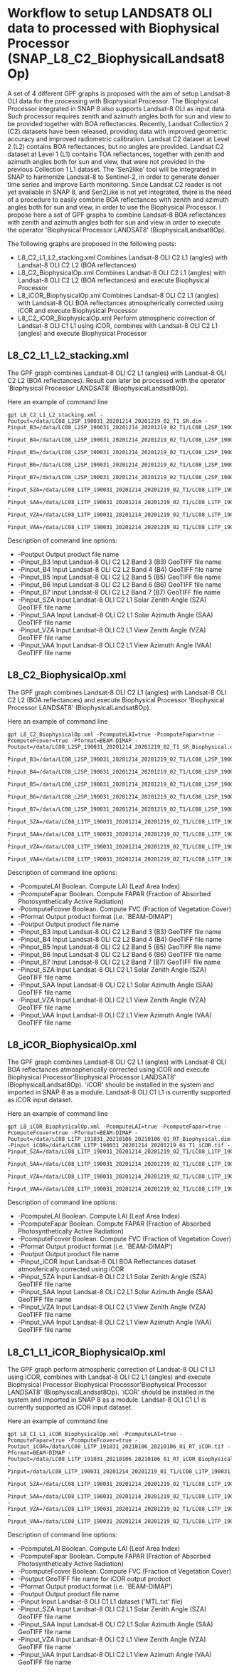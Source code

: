 # Workflow to setup LANDSAT8 OLI data to processed with Biophysical Processor (SNAP_L8_C2_BiophysicalLandsat8Op)

A set of 4 different GPF graphs is proposed with the aim of setup Landsat-8 OLI data for the processing with Biophysical Processor.
The Biophysical Processor integrated in SNAP 8 also supports Landsat-8 OLI as input data. Such processor requires zenith and azimuth angles both for sun and view to be provided together with BOA reflectances. Recently, Landsat Collection 2 (C2) datasets have been released, providing data with improved geometric accuracy and improved radiometric calibration. Landsat C2 dataset at Level 2 (L2) contains BOA reflectances, but no angles are provided. Landsat C2 dataset at Level 1 (L1) contains TOA reflectances, together with zenith and azimuth angles both for sun and view, that were not provided in the previous Collection 1 L1 dataset.
The 'Sen2like' tool will be integrated in SNAP to harmonize Landsat-8 to Sentinel-2, in order to generate denser time series and improve Earth monitoring. Since Landsat C2 reader is not yet available in SNAP 8, and Sen2Like is not yet integrated, there is the need of a procedure to easily combine BOA reflectances with zenith and azimuth angles both for sun and view, in order to use the Biophysical Processor.
I propose here a set of GPF graphs to combine Landsat-8 BOA reflectances with zenith and azimuth angles both for sun and view in order to execute the operator 'Biophysical Processor LANDSAT8' (BiophysicalLandsat8Op).

The following graphs are proposed in the following posts:

* L8_C2_L1_L2_stacking.xml      Combines Landsat-8 OLI C2 L1 (angles) with Landsat-8 OLI C2 L2 (BOA reflectances)
* L8_C2_BiophysicalOp.xml       Combines Landsat-8 OLI C2 L1 (angles) with Landsat-8 OLI C2 L2 (BOA reflectances) and execute Biophysical Processor
* L8_iCOR_BiophysicalOp.xml     Combines Landsat-8 OLI C2 L1 (angles) with Landsat-8 OLI BOA reflectances atmospherically corrected using iCOR and execute Biophysical Processor
* L8_C2_iCOR_BiophysicalOp.xml  Perform atmospheric correction of Landsat-8 OLI C1 L1 using iCOR, combines with Landsat-8 OLI C2 L1 (angles) and execute Biophysical Processor

## L8_C2_L1_L2_stacking.xml
The GPF graph combines Landsat-8 OLI C2 L1 (angles) with Landsat-8 OLI C2 L2 (BOA reflectances). Result can later be processed with the operator 'Biophysical Processor LANDSAT8' (BiophysicalLandsat8Op).

Here an example of command line

```
gpt L8_C2_L1_L2_stacking.xml -Poutput=/data/LC08_L2SP_190031_20201214_20201219_02_T1_SR.dim -Pinput_B3=/data/LC08_L2SP_190031_20201214_20201219_02_T1/LC08_L2SP_190031_20201214_20201219_02_T1_SR_B3.TIF -Pinput_B4=/data/LC08_L2SP_190031_20201214_20201219_02_T1/LC08_L2SP_190031_20201214_20201219_02_T1_SR_B4.TIF -Pinput_B5=/data/LC08_L2SP_190031_20201214_20201219_02_T1/LC08_L2SP_190031_20201214_20201219_02_T1_SR_B5.TIF -Pinput_B6=/data/LC08_L2SP_190031_20201214_20201219_02_T1/LC08_L2SP_190031_20201214_20201219_02_T1_SR_B6.TIF -Pinput_B7=/data/LC08_L2SP_190031_20201214_20201219_02_T1/LC08_L2SP_190031_20201214_20201219_02_T1_SR_B7.TIF -Pinput_SZA=/data/LC08_L1TP_190031_20201214_20201219_02_T1/LC08_L1TP_190031_20201214_20201219_02_T1_SZA.TIF -Pinput_SAA=/data/LC08_L1TP_190031_20201214_20201219_02_T1/LC08_L1TP_190031_20201214_20201219_02_T1_SAA.TIF -Pinput_VZA=/data/LC08_L1TP_190031_20201214_20201219_02_T1/LC08_L1TP_190031_20201214_20201219_02_T1_VZA.TIF -Pinput_VAA=/data/LC08_L1TP_190031_20201214_20201219_02_T1/LC08_L1TP_190031_20201214_20201219_02_T1_VAA.TIF
```

Description of command line options:

* -Poutput Output product file name
* -Pinput_B3 Input Landsat-8 OLI C2 L2 Band 3 (B3) GeoTIFF file name
* -Pinput_B4 Input Landsat-8 OLI C2 L2 Band 4 (B4) GeoTIFF file name
* -Pinput_B5 Input Landsat-8 OLI C2 L2 Band 5 (B5) GeoTIFF file name
* -Pinput_B6 Input Landsat-8 OLI C2 L2 Band 6 (B6) GeoTIFF file name
* -Pinput_B7 Input Landsat-8 OLI C2 L2 Band 7 (B7) GeoTIFF file name
* -Pinput_SZA Input Landsat-8 OLI C2 L1 Solar Zenith Angle (SZA) GeoTIFF file name
* -Pinput_SAA Input Landsat-8 OLI C2 L1 Solar Azimuth Angle (SAA) GeoTIFF file name
* -Pinput_VZA Input Landsat-8 OLI C2 L1 View Zenith Angle (VZA) GeoTIFF file name
* -Pinput_VAA Input Landsat-8 OLI C2 L1 View Azimuth Angle (VAA) GeoTIFF file name

## L8_C2_BiophysicalOp.xml
The GPF graph combines Landsat-8 OLI C2 L1 (angles) with Landsat-8 OLI C2 L2 (BOA reflectances) and execute Biophysical Processor 'Biophysical Processor LANDSAT8' (BiophysicalLandsat8Op).

Here an example of command line

```
gpt L8_C2_BiophysicalOp.xml -PcomputeLAI=true -PcomputeFapar=true -PcomputeFcover=true -Pformat=BEAM-DIMAP -Poutput=/data/LC08_L2SP_190031_20201214_20201219_02_T1_SR_Biophysical.dim -Pinput_B3=/data/LC08_L2SP_190031_20201214_20201219_02_T1/LC08_L2SP_190031_20201214_20201219_02_T1_SR_B3.TIF -Pinput_B4=/data/LC08_L2SP_190031_20201214_20201219_02_T1/LC08_L2SP_190031_20201214_20201219_02_T1_SR_B4.TIF -Pinput_B5=/data/LC08_L2SP_190031_20201214_20201219_02_T1/LC08_L2SP_190031_20201214_20201219_02_T1_SR_B5.TIF -Pinput_B6=/data/LC08_L2SP_190031_20201214_20201219_02_T1/LC08_L2SP_190031_20201214_20201219_02_T1_SR_B6.TIF -Pinput_B7=/data/LC08_L2SP_190031_20201214_20201219_02_T1/LC08_L2SP_190031_20201214_20201219_02_T1_SR_B7.TIF -Pinput_SZA=/data/LC08_L1TP_190031_20201214_20201219_02_T1/LC08_L1TP_190031_20201214_20201219_02_T1_SZA.TIF -Pinput_SAA=/data/LC08_L1TP_190031_20201214_20201219_02_T1/LC08_L1TP_190031_20201214_20201219_02_T1_SAA.TIF -Pinput_VZA=/data/LC08_L1TP_190031_20201214_20201219_02_T1/LC08_L1TP_190031_20201214_20201219_02_T1_VZA.TIF -Pinput_VAA=/data/LC08_L1TP_190031_20201214_20201219_02_T1/LC08_L1TP_190031_20201214_20201219_02_T1_VAA.TIF
```

Description of command line options:

* -PcomputeLAI Boolean. Compute LAI (Leaf Area Index)
* -PcomputeFapar Boolean. Compute FAPAR (Fraction of Absorbed Photosynthetically Active Radiation)
* -PcomputeFcover Boolean. Compute FVC (Fraction of Vegetation Cover)
* -Pformat Output product format (i.e. 'BEAM-DIMAP')
* -Poutput Output product file name
* -Pinput_B3 Input Landsat-8 OLI C2 L2 Band 3 (B3) GeoTIFF file name
* -Pinput_B4 Input Landsat-8 OLI C2 L2 Band 4 (B4) GeoTIFF file name
* -Pinput_B5 Input Landsat-8 OLI C2 L2 Band 5 (B5) GeoTIFF file name
* -Pinput_B6 Input Landsat-8 OLI C2 L2 Band 6 (B6) GeoTIFF file name
* -Pinput_B7 Input Landsat-8 OLI C2 L2 Band 7 (B7) GeoTIFF file name
* -Pinput_SZA Input Landsat-8 OLI C2 L1 Solar Zenith Angle (SZA) GeoTIFF file name
* -Pinput_SAA Input Landsat-8 OLI C2 L1 Solar Azimuth Angle (SAA) GeoTIFF file name
* -Pinput_VZA Input Landsat-8 OLI C2 L1 View Zenith Angle (VZA) GeoTIFF file name
* -Pinput_VAA Input Landsat-8 OLI C2 L1 View Azimuth Angle (VAA) GeoTIFF file name

## L8_iCOR_BiophysicalOp.xml
The GPF graph combines Landsat-8 OLI C2 L1 (angles) with Landsat-8 OLI BOA reflectances atmospherically corrected using iCOR and execute Biophysical Processor'Biophysical Processor LANDSAT8' (BiophysicalLandsat8Op).
'iCOR' should be installed in the system and imported in SNAP 8 as a module. Landsat-8 OLI C1 L1 is currently supported as iCOR input dataset.

Here an example of command line

```
gpt L8_iCOR_BiophysicalOp.xml -PcomputeLAI=true -PcomputeFapar=true -PcomputeFcover=true -Pformat=BEAM-DIMAP -Poutput=/data/LC08_L1TP_191031_20210106_20210106_01_RT_Biophysical.dim -Pinput_iCOR=/data/LC08_L1TP_190031_20201214_20201219_01_T1_iCOR.tif -Pinput_SZA=/data/LC08_L1TP_190031_20201214_20201219_02_T1/LC08_L1TP_190031_20201214_20201219_02_T1_SZA.TIF -Pinput_SAA=/data/LC08_L1TP_190031_20201214_20201219_02_T1/LC08_L1TP_190031_20201214_20201219_02_T1_SAA.TIF -Pinput_VZA=/data/LC08_L1TP_190031_20201214_20201219_02_T1/LC08_L1TP_190031_20201214_20201219_02_T1_VZA.TIF -Pinput_VAA=/data/LC08_L1TP_190031_20201214_20201219_02_T1/LC08_L1TP_190031_20201214_20201219_02_T1_VAA.TIF
```

Description of command line options:

* -PcomputeLAI Boolean. Compute LAI (Leaf Area Index)
* -PcomputeFapar Boolean. Compute FAPAR (Fraction of Absorbed Photosynthetically Active Radiation)
* -PcomputeFcover Boolean. Compute FVC (Fraction of Vegetation Cover)
* -Pformat Output product format (i.e. 'BEAM-DIMAP')
* -Poutput Output product file name
* -Pinput_iCOR Input Landsat-8 OLI BOA Reflectances dataset atmosferically corrected using iCOR
* -Pinput_SZA Input Landsat-8 OLI C2 L1 Solar Zenith Angle (SZA) GeoTIFF file name
* -Pinput_SAA Input Landsat-8 OLI C2 L1 Solar Azimuth Angle (SAA) GeoTIFF file name
* -Pinput_VZA Input Landsat-8 OLI C2 L1 View Zenith Angle (VZA) GeoTIFF file name
* -Pinput_VAA Input Landsat-8 OLI C2 L1 View Azimuth Angle (VAA) GeoTIFF file name

## L8_C1_L1_iCOR_BiophysicalOp.xml
The GPF graph perform atmospheric correction of Landsat-8 OLI C1 L1 using iCOR, combines with Landsat-8 OLI C2 L1 (angles) and execute Biophysical Processor Biophysical Processor'Biophysical Processor LANDSAT8' (BiophysicalLandsat8Op).
'iCOR' should be installed in the system and imported in SNAP 8 as a module. Landsat-8 OLI C1 L1 is currently supported as iCOR input dataset.

Here an example of command line

```
gpt L8_C1_L1_iCOR_BiophysicalOp.xml -PcomputeLAI=true -PcomputeFapar=true -PcomputeFcover=true -Poutput_iCOR=/data/LC08_L1TP_191031_20210106_20210106_01_RT_iCOR.tif -Pformat=BEAM-DIMAP -Poutput=/data/LC08_L1TP_191031_20210106_20210106_01_RT_iCOR_Biophysical.dim -Pinput=/data/LC08_L1TP_190031_20201214_20201219_01_T1/LC08_L1TP_190031_20201214_20201219_01_T1_MTL.txt -Pinput_SZA=/data/LC08_L1TP_190031_20201214_20201219_02_T1/LC08_L1TP_190031_20201214_20201219_02_T1_SZA.TIF -Pinput_SAA=/data/LC08_L1TP_190031_20201214_20201219_02_T1/LC08_L1TP_190031_20201214_20201219_02_T1_SAA.TIF -Pinput_VZA=/data/LC08_L1TP_190031_20201214_20201219_02_T1/LC08_L1TP_190031_20201214_20201219_02_T1_VZA.TIF -Pinput_VAA=/data/LC08_L1TP_190031_20201214_20201219_02_T1/LC08_L1TP_190031_20201214_20201219_02_T1_VAA.TIF
```

Description of command line options:

* -PcomputeLAI Boolean. Compute LAI (Leaf Area Index)
* -PcomputeFapar Boolean. Compute FAPAR (Fraction of Absorbed Photosynthetically Active Radiation)
* -PcomputeFcover Boolean. Compute FVC (Fraction of Vegetation Cover)
* -Poutput GeoTIFF file name for iCOR output product
* -Pformat Output product format (i.e. 'BEAM-DIMAP')
* -Poutput Output product file name
* -Pinput Input Landsat-8 OLI C1 L1 dataset ('MTL.txt' file)
* -Pinput_SZA Input Landsat-8 OLI C2 L1 Solar Zenith Angle (SZA) GeoTIFF file name
* -Pinput_SAA Input Landsat-8 OLI C2 L1 Solar Azimuth Angle (SAA) GeoTIFF file name
* -Pinput_VZA Input Landsat-8 OLI C2 L1 View Zenith Angle (VZA) GeoTIFF file name
* -Pinput_VAA Input Landsat-8 OLI C2 L1 View Azimuth Angle (VAA) GeoTIFF file name
